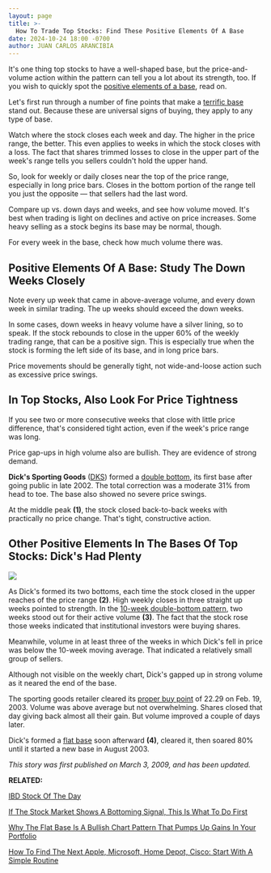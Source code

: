 ```yaml
---
layout: page
title: >-
  How To Trade Top Stocks: Find These Positive Elements Of A Base
date: 2024-10-24 18:00 -0700
author: JUAN CARLOS ARANCIBIA
---
```





It's one thing top stocks to have a well-shaped base, but the price-and-volume action within the pattern can tell you a lot about its strength, too. If you wish to quickly spot the [positive elements of a base](https://www.investors.com/how-to-invest/investors-corner/how-to-trade-stocks-base-stock-charts/), read on.




Let's first run through a number of fine points that make a [terrific base](https://www.investors.com/how-to-invest/investors-corner/how-to-trade-stocks-base-stock-charts/) stand out. Because these are universal signs of buying, they apply to any type of base.


Watch where the stock closes each week and day. The higher in the price range, the better. This even applies to weeks in which the stock closes with a loss. The fact that shares trimmed losses to close in the upper part of the week's range tells you sellers couldn't hold the upper hand.


So, look for weekly or daily closes near the top of the price range, especially in long price bars. Closes in the bottom portion of the range tell you just the opposite — that sellers had the last word.


Compare up vs. down days and weeks, and see how volume moved. It's best when trading is light on declines and active on price increases. Some heavy selling as a stock begins its base may be normal, though.


For every week in the base, check how much volume there was.


Positive Elements Of A Base: Study The Down Weeks Closely
---------------------------------------------------------


Note every up week that came in above-average volume, and every down week in similar trading. The up weeks should exceed the down weeks.


In some cases, down weeks in heavy volume have a silver lining, so to speak. If the stock rebounds to close in the upper 60% of the weekly trading range, that can be a positive sign. This is especially true when the stock is forming the left side of its base, and in long price bars.


Price movements should be generally tight, not wide-and-loose action such as excessive price swings.


In Top Stocks, Also Look For Price Tightness
--------------------------------------------


If you see two or more consecutive weeks that close with little price difference, that's considered tight action, even if the week's price range was long.


Price gap-ups in high volume also are bullish. They are evidence of strong demand.


**Dick's Sporting Goods** ([DKS](https://research.investors.com/quote.aspx?symbol=DKS)) formed a [double bottom](https://www.investors.com/how-to-invest/investors-corner/what-is-double-bottom-base-biotech-stocks/), its first base after going public in late 2002. The total correction was a moderate 31% from head to toe. The base also showed no severe price swings.


At the middle peak **(1)**, the stock closed back-to-back weeks with practically no price change. That's tight, constructive action.


Other Positive Elements In The Bases Of Top Stocks: Dick's Had Plenty
---------------------------------------------------------------------


![](https://www.investors.com/wp-content/uploads/2018/11/ICdks110618-281x300.jpg)


As Dick's formed its two bottoms, each time the stock closed in the upper reaches of the price range **(2)**. High weekly closes in three straight up weeks pointed to strength. In the [10-week double-bottom pattern](https://www.investors.com/how-to-invest/investors-corner/what-is-double-bottom-base-biotech-stocks/), two weeks stood out for their active volume **(3)**. The fact that the stock rose those weeks indicated that institutional investors were buying shares.


Meanwhile, volume in at least three of the weeks in which Dick's fell in price was below the 10-week moving average. That indicated a relatively small group of sellers.


Although not visible on the weekly chart, Dick's gapped up in strong volume as it neared the end of the base.


The sporting goods retailer cleared its [proper buy point](https://www.investors.com/how-to-invest/investors-corner/chart-reading-basics-how-a-buy-point-marks-a-time-of-opportunity/) of 22.29 on Feb. 19, 2003. Volume was above average but not overwhelming. Shares closed that day giving back almost all their gain. But volume improved a couple of days later.


Dick's formed a [flat base](https://www.investors.com/how-to-invest/investors-corner/chart-patterns-flat-base-dull-trade-positive-action/) soon afterward **(4)**, cleared it, then soared 80% until it started a new base in August 2003.


*This story was first published on March 3, 2009, and has been updated.*


**RELATED:**


[IBD Stock Of The Day](https://www.investors.com/research/ibd-stock-of-the-day/)


[If The Stock Market Shows A Bottoming Signal, This Is What To Do First](https://www.investors.com/how-to-invest/investors-corner/why-you-should-buy-on-the-follow-through-day/)


[Why The Flat Base Is A Bullish Chart Pattern That Pumps Up Gains In Your Portfolio](https://www.investors.com/how-to-invest/investors-corner/when-to-buy-the-basics-of-a-flat-base-a-super-growth-stock-pattern/)


[How To Find The Next Apple, Microsoft, Home Depot, Cisco: Start With A Simple Routine](https://www.investors.com/research/ibd-stock-analysis/how-to-invest-in-the-stock-market-start-with-a-simple-routine/)




